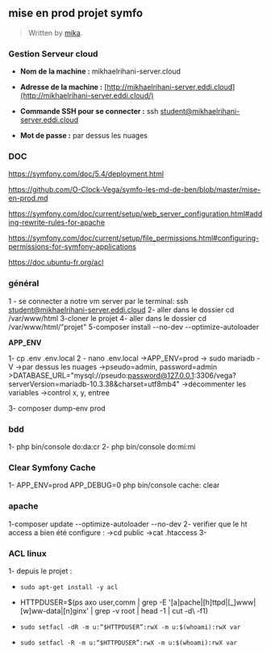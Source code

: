 
## mise en prod projet symfo

> Written by [mika](https://github.com/mikhaelrihani/).
### Gestion Serveur cloud
 -   **Nom de la machine :**  mikhaelrihani-server.cloud
-   **Adresse de la machine :**  [http://mikhaelrihani-server.eddi.cloud](http://mikhaelrihani-server.eddi.cloud/)


-   **Commande SSH pour se connecter :** ssh student@mikhaelrihani-server.eddi.cloud
-   **Mot de passe :** par dessus les nuages
### DOC

https://symfony.com/doc/5.4/deployment.html
 
 https://github.com/O-Clock-Vega/symfo-les-md-de-ben/blob/master/mise-en-prod.md

https://symfony.com/doc/current/setup/web_server_configuration.html#adding-rewrite-rules-for-apache

https://symfony.com/doc/current/setup/file_permissions.html#configuring-permissions-for-symfony-applications

https://doc.ubuntu-fr.org/acl

 ### général
1 - se connecter a notre vm server par le terminal: ssh    student@mikhaelrihani-server.eddi.cloud
2- aller dans le dossier cd /var/www/html 
3-cloner le projet 
4- aller dans le dossier cd /var/www/html/"projet"
5-composer install --no-dev --optimize-autoloader

**APP_ENV**

1- cp .env .env.local
2 - nano .env.local
    ->APP_ENV=prod
    -> sudo mariadb -V
    ->par dessus les nuages
    ->pseudo=admin, password=admin
    >DATABASE_URL="mysql://pseudo:password@127.0.0.1:3306/vega? serverVersion=mariadb-10.3.38&charset=utf8mb4"
   ->décommenter les variables 
   ->control x, y, entree
   
   3- composer dump-env prod
   
   ### bdd
  1- php bin/console do:da:cr
  2- php bin/console do:mi:mi
  
### Clear  Symfony Cache

1- APP_ENV=prod APP_DEBUG=0 php bin/console cache: clear

### apache
1-composer update  --optimize-autoloader --no-dev 
2- verifier que le ht access a bien été configure : 
->cd public
->cat .htaccess
3-

### ACL linux

1- depuis le projet :
-   `sudo apt-get install -y acl`
-   HTTPDUSER=$(ps axo user,comm | grep -E '[a]pache|[h]ttpd|[_]www|[w]ww-data|[n]ginx' | grep -v root | head -1 | cut -d\  -f1)

-   `sudo setfacl -dR -m u:“$HTTPDUSER”:rwX -m u:$(whoami):rwX var`
-   `sudo setfacl -R -m u:“$HTTPDUSER”:rwX -m u:$(whoami):rwX var`





<!--stackedit_data:
eyJoaXN0b3J5IjpbLTEwMDExNjYyNTksLTE3MzcxMTIxOTAsLT
ExNzM2NTA1ODAsLTE0OTI4MzYxNTMsLTY0NjM3OTQxMCwtMTM3
MDg4NDgxMywtMjA4NjgwODM3MiwyMTI1MzUyNDQxXX0=
-->